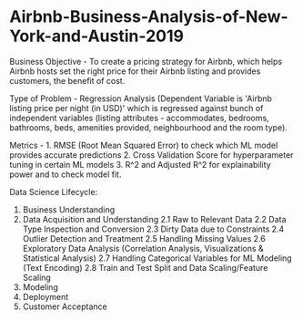 # Airbnb-Business-Analysis-of-New-York-and-Austin-2019

Business Objective - To create a pricing strategy for Airbnb, which helps Airbnb hosts set the right price for their Airbnb listing and provides customers, the benefit of cost.

Type of Problem - Regression Analysis (Dependent Variable is 'Airbnb listing price per night (in USD)' which is regressed against bunch of independent variables (listing attributes - accommodates, bedrooms, bathrooms, beds, amenities provided, neighbourhood and the room type).

Metrics - 1. RMSE (Root Mean Squared Error) to check which ML model provides accurate predictions
          2. Cross Validation Score for hyperparameter tuning in certain ML models
          3. R^2 and Adjusted R^2 for explainability power and to check model fit.
          
Data Science Lifecycle:
1. Business Understanding
2. Data Acquisition and Understanding
   2.1 Raw to Relevant Data
   2.2 Data Type Inspection and Conversion
   2.3 Dirty Data due to Constraints
   2.4 Outlier Detection and Treatment
   2.5 Handling Missing Values
   2.6 Exploratory Data Analysis (Correlation Analysis, Visualizations & Statistical Analysis)
   2.7 Handling Categorical Variables for ML Modeling (Text Encoding)
   2.8 Train and Test Split and Data Scaling/Feature Scaling
3. Modeling
4. Deployment
5. Customer Acceptance



